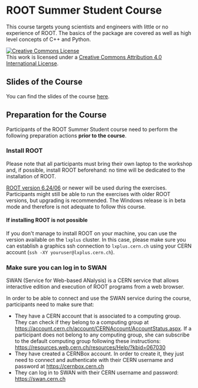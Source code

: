 # ROOT Summer Student Course
This course targets young scientists and engineers with little or no experience of ROOT.
The basics of the package are covered as well as high level concepts of C++ and
Python.

<a rel="license" href="http://creativecommons.org/licenses/by/4.0/"><img alt="Creative Commons License" style="border-width:0" src="https://i.creativecommons.org/l/by/4.0/88x31.png" /></a><br />This work is licensed under a <a rel="license" href="http://creativecommons.org/licenses/by/4.0/">Creative Commons Attribution 4.0 International License</a>.

## Slides of the Course
You can find the slides of the course [here](https://docs.google.com/presentation/d/1QkxfOik6XnA24glZrcHFaQjLOv99NGy1XQzzNht3lvM/edit?usp=sharing).

## Preparation for the Course

Participants of the ROOT Summer Student course need to perform the following preparation actions **prior to the course**.

### Install ROOT

Please note that all participants must bring their own laptop to the workshop and, if possible, install ROOT beforehand: no time will be dedicated to the installation of ROOT.

[ROOT version 6.24/06](https://root.cern.ch/content/release-62406) or newer will be used during the exercises. Participants might still be able to run the exercises with older ROOT versions, but upgrading is recommended. The Windows release is in beta mode and therefore is not adequate to follow this course.

#### If installing ROOT is not possible

If you don't manage to install ROOT on your machine, you can use the version available on the `lxplus` cluster. In this case, please make sure you can establish a graphics ssh connection to `lxplus.cern.ch` using your CERN account (`ssh -XY youruser@lxplus.cern.ch`).

### Make sure you can log in to SWAN

SWAN (Service for Web-based ANalysis) is a CERN service that allows interactive edition and execution of ROOT programs from a web browser.

In order to be able to connect and use the SWAN service during the course, participants need to make sure that:
* They have a CERN account that is associated to a computing group. They can check if they belong to a computing group at https://account.cern.ch/account/CERNAccount/AccountStatus.aspx. If a participant does not belong to any computing group, she can subscribe to the default computing group following these instructions: https://resources.web.cern.ch/resources/Help/?kbid=067030
* They have created a CERNBox account. In order to create it, they just need to connect and authenticate with their CERN username and password at https://cernbox.cern.ch
* They can log in to SWAN with their CERN username and password: https://swan.cern.ch
